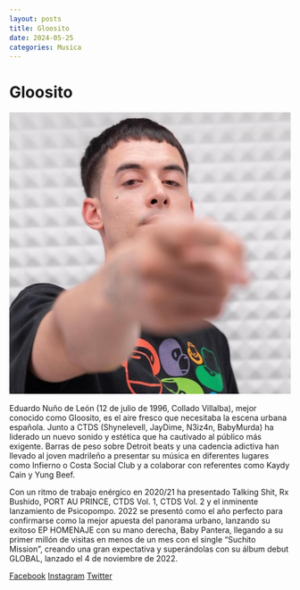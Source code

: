 ```yaml
---
layout: posts
title: Gloosito
date: 2024-05-25
categories: Musica
---
```


<head>
    <meta charset="UTF-8">
    <meta name="viewport" content="width=device-width, initial-scale=1.0">
    <title>Gloosito</title>
</head>
<body>
    <h1>Gloosito</h1>
    <img src="images/a_gloosito.jpg" >
    <p>Eduardo Nuño de León (12 de julio de 1996, Collado Villalba), mejor conocido como Gloosito, es el aire fresco que necesitaba la escena urbana española. Junto a CTDS (Shynelevell, JayDime, N3iz4n, BabyMurda) ha liderado un nuevo sonido y estética que ha cautivado al público más exigente. Barras de peso sobre Detroit beats y una cadencia adictiva han llevado al joven madrileño a presentar su música en diferentes lugares como Infierno o Costa Social Club y a colaborar con referentes como Kaydy Cain y Yung Beef.

Con un ritmo de trabajo enérgico en 2020/21 ha presentado Talking Shit, Rx Bushido, PORT AU PRINCE, CTDS Vol. 1, CTDS Vol. 2 y el inminente lanzamiento de Psicopompo. 2022 se presentó como el año perfecto para confirmarse como la mejor apuesta del panorama urbano, lanzando su exitoso EP HOMENAJE con su mano derecha, Baby Pantera, llegando a su primer millón de visitas en menos de un mes con el single “Suchito Mission”, creando una gran expectativa y superándolas con su álbum debut GLOBAL, lanzado el 4 de noviembre de 2022.</p>
    <a href="https://www.facebook.com/gloosito/">Facebook</a>
    <a href="https://www.instagram.com/gloosito/">Instagram</a>
    <a href="https://twitter.com/gloosito/">Twitter</a>
</body>

